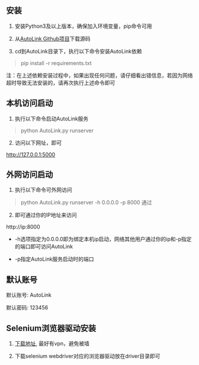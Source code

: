 ## 安装

1. 安装Python3及以上版本，确保加入环境变量，pip命令可用

2. 从[AutoLink Github项目](https://github.com/small99/AutoLink)下载源码

3. cd到AutoLink目录下，执行以下命令安装AutoLink依赖

> pip install -r requirements.txt

注：在上述依赖安装过程中，如果出现任何问题，请仔细看出错信息，若因为网络超时导致无法安装的，请再次执行上述命令即可

## 本机访问启动

1. 执行以下命令启动AutoLink服务

> python AutoLink.py runserver

2. 访问以下网址，即可

http://127.0.0.1:5000

## 外网访问启动
1. 执行以下命令可外网访问

> python AutoLink.py runserver -h 0.0.0.0 -p 8000
通过

2. 即可通过你的IP地址来访问

http://ip:8000

- -h选项指定为0.0.0.0即为绑定本机ip启动，网络其他用户通过你的ip和-p指定的端口即可访问AutoLink

- -p指定AutoLink服务启动时的端口

## 默认账号

默认账号: AutoLink  

默认密码: 123456

## Selenium浏览器驱动安装

1. [下载地址](https://docs.seleniumhq.org/download/), 最好有vpn，避免被墙

2. 下载selenium webdriver对应的浏览器驱动放在driver目录即可